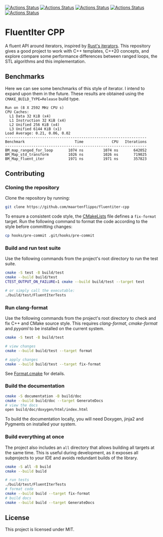 [![Actions Status](https://github.com/maartenflippo/fluentiter-cpp/workflows/MacOS/badge.svg)](https://github.com/maartenflippo/fluentiter-cpp/actions)
[![Actions Status](https://github.com/maartenflippo/fluentiter-cpp/workflows/Windows/badge.svg)](https://github.com/maartenflippo/fluentiter-cpp/actions)
[![Actions Status](https://github.com/maartenflippo/fluentiter-cpp/workflows/Ubuntu/badge.svg)](https://github.com/maartenflippo/fluentiter-cpp/actions)
[![Actions Status](https://github.com/maartenflippo/fluentiter-cpp/workflows/Style/badge.svg)](https://github.com/maartenflippo/fluentiter-cpp/actions)
[![Actions Status](https://github.com/maartenflippo/fluentiter-cpp/workflows/Install/badge.svg)](https://github.com/maartenflippo/fluentiter-cpp/actions)

# FluentIter CPP

A fluent API around iterators, inspired by [Rust's iterators](https://doc.rust-lang.org/std/iter/trait.Iterator.html).
This repository gives a good project to work with C++ templates, C++20 concepts, and explore compare some performance 
differences between ranged loops, the STL algorithms and this implementation.

## Benchmarks
Here we can see some benchmarks of this style of iterator. I intend to expand upon them in the future. These results
are obtained using the `CMAKE_BUILD_TYPE=Release` build type.

```
Run on (8 X 2592 MHz CPU s)
CPU Caches:
  L1 Data 32 KiB (x4)
  L1 Instruction 32 KiB (x4)
  L2 Unified 256 KiB (x4)
  L3 Unified 6144 KiB (x1)
Load Average: 0.21, 0.06, 0.02
-----------------------------------------------------------------
Benchmark                       Time             CPU   Iterations
-----------------------------------------------------------------
BM_map_ranged_for_loop       1074 ns         1074 ns       642052
BM_Map_std_transform         1026 ns         1026 ns       719025
BM_Map_fluent_iter           1971 ns         1971 ns       357823
```

## Contributing

### Cloning the repository
Clone the repository by running:
```sh
git clone https://github.com/maartenflippo/fluentiter-cpp
```

To ensure a consistent code style, the [CMakeLists](./CMakeLists.txt) file defines a `fix-format` target. Run the
following command to format the code according to the style before committing changes:
```sh
cp hooks/pre-commit .git/hooks/pre-commit
```

### Build and run test suite

Use the following commands from the project's root directory to run the test suite.

```bash
cmake -S test -B build/test
cmake --build build/test
CTEST_OUTPUT_ON_FAILURE=1 cmake --build build/test --target test

# or simply call the executable: 
./build/test/FluentIterTests
```

### Run clang-format

Use the following commands from the project's root directory to check and fix C++ and CMake source style.
This requires _clang-format_, _cmake-format_ and _pyyaml_ to be installed on the current system.

```bash
cmake -S test -B build/test

# view changes
cmake --build build/test --target format

# apply changes
cmake --build build/test --target fix-format
```

See [Format.cmake](https://github.com/TheLartians/Format.cmake) for details.

### Build the documentation
```bash
cmake -S documentation -B build/doc
cmake --build build/doc --target GenerateDocs
# view the docs
open build/doc/doxygen/html/index.html
```

To build the documentation locally, you will need Doxygen, jinja2 and Pygments on installed your system.

### Build everything at once

The project also includes an `all` directory that allows building all targets at the same time.
This is useful during development, as it exposes all subprojects to your IDE and avoids redundant builds of the library.

```bash
cmake -S all -B build
cmake --build build

# run tests
./build/test/FluentIterTests
# format code
cmake --build build --target fix-format
# build docs
cmake --build build --target GenerateDocs
```

## License
This project is licensed under MIT.